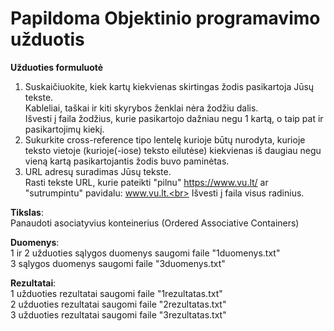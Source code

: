 # Papildoma Objektinio programavimo užduotis

<b>Užduoties formuluotė</b><br>
1. Suskaičiuokite, kiek kartų kiekvienas skirtingas žodis pasikartoja Jūsų tekste.<br>
Kableliai, taškai ir kiti skyrybos ženklai nėra žodžiu dalis.<br>
Išvesti į faila žodžius, kurie pasikartojo dažniau negu 1 kartą, o taip pat ir pasikartojimų kiekį.<br>
2. Sukurkite cross-reference tipo lentelę kurioje būtų nurodyta, kurioje teksto vietoje (kurioje(-iose) teksto eilutėse) kiekvienas iš daugiau negu vieną kartą pasikartojantis žodis buvo paminėtas.<br>
3. URL adresų suradimas Jūsų tekste.<br>
Rasti tekste URL, kurie pateikti "pilnu" https://www.vu.lt/ ar "sutrumpintu" pavidalu: www.vu.lt.<br>
Išvesti į faila visus radinius.<br>

<b>Tikslas</b>:<br>
 Panaudoti asociatyvius konteinerius (Ordered Associative Containers)<br>
 
<b>Duomenys</b>:<br>
1 ir 2 užduoties sąlygos duomenys saugomi faile "1duomenys.txt"<br>
3 sąlygos duomenys saugomi faile "3duomenys.txt"<br>

<b>Rezultatai</b>:<br>
1 užduoties rezultatai saugomi faile "1rezultatas.txt"<br>
2 užduoties rezultatai saugomi faile "2rezultatas.txt"<br>
3 užduoties rezultatai saugomi faile "3rezultatas.txt"<br>
